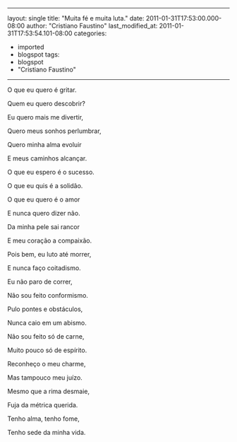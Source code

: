 
---
layout: single
title: "Muita fé e muita luta."
date: 2011-01-31T17:53:00.000-08:00
author: "Cristiano Faustino"
last_modified_at: 2011-01-31T17:53:54.101-08:00
categories:
  - imported
  - blogspot
tags:
  - blogspot
  - "Cristiano Faustino"
---

O que eu quero é gritar.

Quem eu quero descobrir?

Eu quero mais me divertir,

Quero meus sonhos perlumbrar,

Quero minha alma evoluir

E meus caminhos alcançar.



O que eu espero é o sucesso.

O que eu quis é a solidão.

O que eu quero é o amor

E nunca quero dizer não.

Da minha pele sai rancor

E meu coração a compaixão.



Pois bem, eu luto até morrer,

E nunca faço coitadismo.

Eu não paro de correr,

Não sou feito conformismo.

Pulo pontes e obstáculos,

Nunca caio em um abismo.



Não sou feito só de carne,

Muito pouco só de espírito.

Reconheço o meu charme,

Mas tampouco meu juízo.

Mesmo que a rima desmaie,

Fuja da métrica querida.

Tenho alma, tenho fome,

Tenho sede da minha vida.